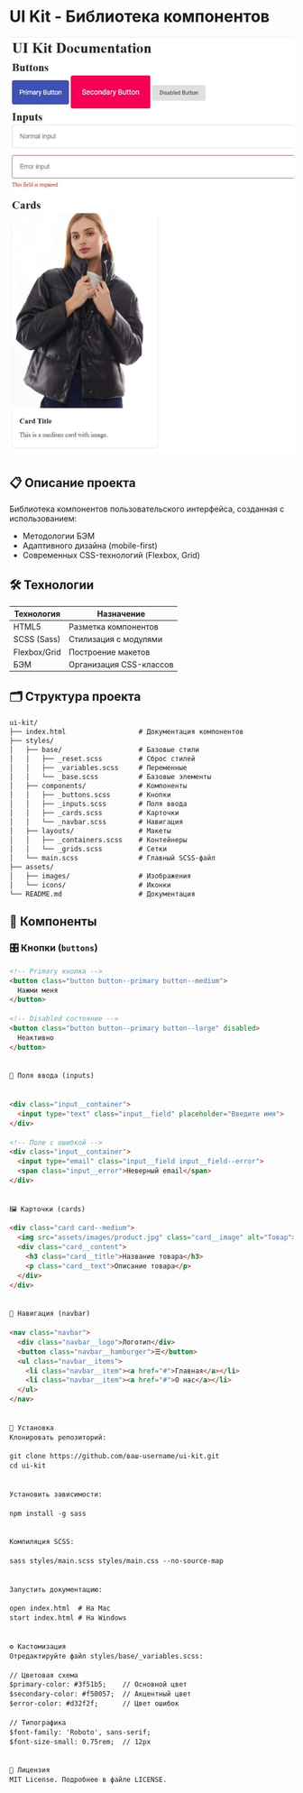 # UI Kit - Библиотека компонентов

![UI Kit Preview](assets/images/ui_kit_preview.jpg)

## 📋 Описание проекта

Библиотека компонентов пользовательского интерфейса, созданная с использованием:
- Методологии БЭМ
- Адаптивного дизайна (mobile-first)
- Современных CSS-технологий (Flexbox, Grid)

## 🛠 Технологии

| Технология | Назначение |
|------------|------------|
| HTML5 | Разметка компонентов |
| SCSS (Sass) | Стилизация с модулями |
| Flexbox/Grid | Построение макетов |
| БЭМ | Организация CSS-классов |


## 🗂 Структура проекта

```
ui-kit/
├── index.html                  # Документация компонентов
├── styles/
│   ├── base/                   # Базовые стили
│   │   ├── _reset.scss         # Сброс стилей
│   │   ├── _variables.scss     # Переменные
│   │   └── _base.scss          # Базовые элементы
│   ├── components/             # Компоненты
│   │   ├── _buttons.scss       # Кнопки
│   │   ├── _inputs.scss        # Поля ввода
│   │   ├── _cards.scss         # Карточки
│   │   └── _navbar.scss        # Навигация
│   ├── layouts/                # Макеты
│   │   ├── _containers.scss    # Контейнеры
│   │   └── _grids.scss         # Сетки
│   └── main.scss               # Главный SCSS-файл
├── assets/
│   ├── images/                 # Изображения
│   └── icons/                  # Иконки
└── README.md                   # Документация
```

## 🧩 Компоненты

### 🎛 Кнопки (`buttons`)
```html
<!-- Primary кнопка -->
<button class="button button--primary button--medium">
  Нажми меня
</button>

<!-- Disabled состояние -->
<button class="button button--primary button--large" disabled>
  Неактивно
</button>


📝 Поля ввода (inputs)


<div class="input__container">
  <input type="text" class="input__field" placeholder="Введите имя">
</div>

<!-- Поле с ошибкой -->
<div class="input__container">
  <input type="email" class="input__field input__field--error">
  <span class="input__error">Неверный email</span>
</div>


🖼 Карточки (cards)

<div class="card card--medium">
  <img src="assets/images/product.jpg" class="card__image" alt="Товар">
  <div class="card__content">
    <h3 class="card__title">Название товара</h3>
    <p class="card__text">Описание товара</p>
  </div>
</div>


🧭 Навигация (navbar)

<nav class="navbar">
  <div class="navbar__logo">Логотип</div>
  <button class="navbar__hamburger">☰</button>
  <ul class="navbar__items">
    <li class="navbar__item"><a href="#">Главная</a></li>
    <li class="navbar__item"><a href="#">О нас</a></li>
  </ul>
</nav>


🚀 Установка
Клонировать репозиторий:

git clone https://github.com/ваш-username/ui-kit.git
cd ui-kit


Установить зависимости:

npm install -g sass


Компиляция SCSS:

sass styles/main.scss styles/main.css --no-source-map


Запустить документацию:

open index.html  # На Mac
start index.html # На Windows


⚙️ Кастомизация
Отредактируйте файл styles/base/_variables.scss:

// Цветовая схема
$primary-color: #3f51b5;    // Основной цвет
$secondary-color: #f50057;  // Акцентный цвет
$error-color: #d32f2f;      // Цвет ошибок

// Типографика
$font-family: 'Roboto', sans-serif;
$font-size-small: 0.75rem;  // 12px


📜 Лицензия
MIT License. Подробнее в файле LICENSE.
